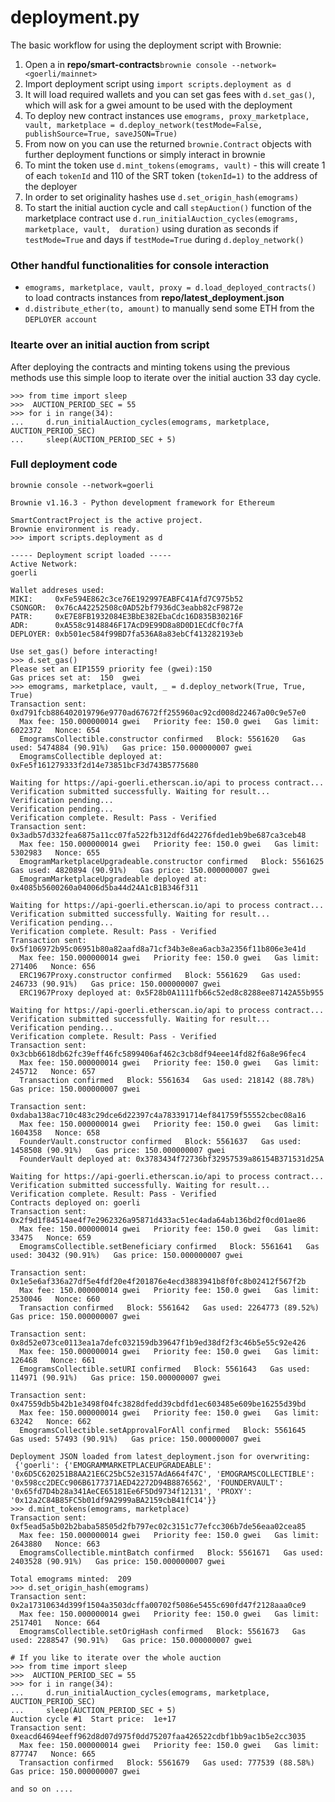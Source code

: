 
# deployment.py

The basic workflow for using the deployment script with Brownie:

 1. Open a in **repo/smart-contracts**`brownie console --network=<goerli/mainnet>`
 2. Import deployment script using `import scripts.deployment as d`
 3. It will load required wallets and you can set gas fees with `d.set_gas()`, which will ask for a gwei amount to be used with the deployment
 4. To deploy new contract instances use `emograms, proxy_marketplace, vault, marketplace = d.deploy_network(testMode=False, publishSource=True, saveJSON=True)`
 5. From now on you can use the returned `brownie.Contract` objects with further deployment functions or simply interact in brownie
 6. To mint the token use `d.mint_tokens(emograms, vault)` - this will create 1 of each `tokenId` and 110 of the SRT token (`tokenId=1)` to the address of the deployer
 7. In order to set originality hashes use `d.set_origin_hash(emograms)`
 8. To start the initial auction cycle and call `stepAuction()` function of the marketplace contract use `d.run_initialAuction_cycles(emograms, marketplace, vault,  duration)` using duration as seconds if `testMode=True` and days if `testMode=True` during `d.deploy_network()`

### Other handful functionalities for console interaction

 - `emograms, marketplace, vault, proxy = d.load_deployed_contracts()` to load contracts instances from **repo/latest_deployment.json**
 - `d.distribute_ether(to, amount)` to manually send some ETH from the `DEPLOYER account`

### Itearte over an initial auction from script
After deploying the contracts and minting tokens using the previous methods use this simple loop to iterate over the initial auction 33 day cycle.
```
>>> from time import sleep
>>>  AUCTION_PERIOD_SEC = 55
>>> for i in range(34):
...     d.run_initialAuction_cycles(emograms, marketplace, AUCTION_PERIOD_SEC)
...     sleep(AUCTION_PERIOD_SEC + 5)
```
### Full deployment code

```
brownie console --network=goerli

Brownie v1.16.3 - Python development framework for Ethereum

SmartContractProject is the active project.
Brownie environment is ready.
>>> import scripts.deployment as d

----- Deployment script loaded -----
Active Network: 
goerli

Wallet addreses used:
MIKI:     0xFe594E862c3ce76E192997EABFC41Afd7C975b52
CSONGOR:  0x76cA42252508c0AD52bf7936dC3eabb82cF9872e
PATR:     0xE7E8FB1932084E3BbE382EbaCdc16D835B30216F
ADR:      0xA558c9148846F17AcD9E99D8a8D0D1ECdCf0c7fA
DEPLOYER: 0xb501ec584f99BD7fa536A8a83ebCf413282193eb

Use set_gas() before interacting!
>>> d.set_gas()
Please set an EIP1559 priority fee (gwei):150
Gas prices set at:  150  gwei
>>> emograms, marketplace, vault, _ = d.deploy_network(True, True, True)
Transaction sent: 0xd791fcb886402019796e9770ad67672ff255960ac92cd008d22467a00c9e57e0
  Max fee: 150.000000014 gwei   Priority fee: 150.0 gwei   Gas limit: 6022372   Nonce: 654
  EmogramsCollectible.constructor confirmed   Block: 5561620   Gas used: 5474884 (90.91%)   Gas price: 150.000000007 gwei
  EmogramsCollectible deployed at: 0xFe5f161279333f2d14e73851bcF3d743B5775680

Waiting for https://api-goerli.etherscan.io/api to process contract...
Verification submitted successfully. Waiting for result...
Verification pending...
Verification pending...
Verification complete. Result: Pass - Verified
Transaction sent: 0x3adb57d332fea6875a11cc07fa522fb312df6d42276fded1eb9be687ca3ceb48
  Max fee: 150.000000014 gwei   Priority fee: 150.0 gwei   Gas limit: 5302983   Nonce: 655
  EmogramMarketplaceUpgradeable.constructor confirmed   Block: 5561625   Gas used: 4820894 (90.91%)   Gas price: 150.000000007 gwei
  EmogramMarketplaceUpgradeable deployed at: 0x4085b5600260a04006d5ba44d24A1cB1B346f311

Waiting for https://api-goerli.etherscan.io/api to process contract...
Verification submitted successfully. Waiting for result...
Verification pending...
Verification complete. Result: Pass - Verified
Transaction sent: 0x5f106972b95c06951b80a82aafd8a71cf34b3e8ea6acb3a2356f11b806e3e41d
  Max fee: 150.000000014 gwei   Priority fee: 150.0 gwei   Gas limit: 271406   Nonce: 656
  ERC1967Proxy.constructor confirmed   Block: 5561629   Gas used: 246733 (90.91%)   Gas price: 150.000000007 gwei
  ERC1967Proxy deployed at: 0x5F28b0A1111fb66c52ed8c8288ee87142A55b955

Waiting for https://api-goerli.etherscan.io/api to process contract...
Verification submitted successfully. Waiting for result...
Verification pending...
Verification complete. Result: Pass - Verified
Transaction sent: 0x3cbb6618db62fc39eff46fc5899406af462c3cb8df94eee14fd82f6a8e96fec4
  Max fee: 150.000000014 gwei   Priority fee: 150.0 gwei   Gas limit: 245712   Nonce: 657
  Transaction confirmed   Block: 5561634   Gas used: 218142 (88.78%)   Gas price: 150.000000007 gwei

Transaction sent: 0xdaba138ac710c483c29dce6d22397c4a783391714ef841759f55552cbec08a16
  Max fee: 150.000000014 gwei   Priority fee: 150.0 gwei   Gas limit: 1604358   Nonce: 658
  FounderVault.constructor confirmed   Block: 5561637   Gas used: 1458508 (90.91%)   Gas price: 150.000000007 gwei
  FounderVault deployed at: 0x3783434f72736bf32957539a86154B371531d25A

Waiting for https://api-goerli.etherscan.io/api to process contract...
Verification submitted successfully. Waiting for result...
Verification complete. Result: Pass - Verified
Contracts deployed on: goerli
Transaction sent: 0x2f9d1f84514ae4f7e2962326a95871d433ac51ec4ada64ab136bd2f0cd01ae86
  Max fee: 150.000000014 gwei   Priority fee: 150.0 gwei   Gas limit: 33475   Nonce: 659
  EmogramsCollectible.setBeneficiary confirmed   Block: 5561641   Gas used: 30432 (90.91%)   Gas price: 150.000000007 gwei

Transaction sent: 0x1e5e6af336a27df5e4fdf20e4f201876e4ecd3883941b8f0fc8b02412f567f2b
  Max fee: 150.000000014 gwei   Priority fee: 150.0 gwei   Gas limit: 2530046   Nonce: 660
  Transaction confirmed   Block: 5561642   Gas used: 2264773 (89.52%)   Gas price: 150.000000007 gwei

Transaction sent: 0x8d52e073ce0113ea1a7defc032159db39647f1b9ed38df2f3c46b5e55c92e426
  Max fee: 150.000000014 gwei   Priority fee: 150.0 gwei   Gas limit: 126468   Nonce: 661
  EmogramsCollectible.setURI confirmed   Block: 5561643   Gas used: 114971 (90.91%)   Gas price: 150.000000007 gwei

Transaction sent: 0x47559db5b42b1e3498f04fc3828dfedd39cbdfd1ec603485e609be16255d39bd
  Max fee: 150.000000014 gwei   Priority fee: 150.0 gwei   Gas limit: 63242   Nonce: 662
  EmogramsCollectible.setApprovalForAll confirmed   Block: 5561645   Gas used: 57493 (90.91%)   Gas price: 150.000000007 gwei

Deployment JSON loaded from latest_deployment.json for overwriting: 
 {'goerli': {'EMOGRAMMARKETPLACEUPGRADEABLE': '0x6D5C620251B8AA21E6C25bC52e3157AdA664f47C', 'EMOGRAMSCOLLECTIBLE': '0x598cc2DECc906B6177371AED42272D94B8876562', 'FOUNDERVAULT': '0x65fd7D4b28a341AeCE65181Ee6F5Dd9734f12131', 'PROXY': '0x12a2C84B85FC5b01df9A2999aBA2159cbB41fC14'}}
>>> d.mint_tokens(emograms, marketplace)
Transaction sent: 0xf5ead5a5b02b2baba58505d2fb797ec02c3151c77efcc306b7de56eaa02cea85
  Max fee: 150.000000014 gwei   Priority fee: 150.0 gwei   Gas limit: 2643880   Nonce: 663
  EmogramsCollectible.mintBatch confirmed   Block: 5561671   Gas used: 2403528 (90.91%)   Gas price: 150.000000007 gwei

Total emograms minted:  209
>>> d.set_origin_hash(emograms)
Transaction sent: 0x2a17310634d399f1504a3503dcffa00702f5086e5455c690fd47f2128aaa0ce9
  Max fee: 150.000000014 gwei   Priority fee: 150.0 gwei   Gas limit: 2517401   Nonce: 664
  EmogramsCollectible.setOrigHash confirmed   Block: 5561673   Gas used: 2288547 (90.91%)   Gas price: 150.000000007 gwei

# If you like to iterate over the whole auction
>>> from time import sleep
>>>  AUCTION_PERIOD_SEC = 55
>>> for i in range(34):
...     d.run_initialAuction_cycles(emograms, marketplace, AUCTION_PERIOD_SEC)
...     sleep(AUCTION_PERIOD_SEC + 5)
Auction cycle #1  Start price:  1e+17
Transaction sent: 0xeacd64694eeff962d8d07d975f0dd75207faa426522cdbf1bb9ac1b5e2cc3035
  Max fee: 150.000000014 gwei   Priority fee: 150.0 gwei   Gas limit: 877747   Nonce: 665
  Transaction confirmed   Block: 5561679   Gas used: 777539 (88.58%)   Gas price: 150.000000007 gwei

and so on ....
``` 
